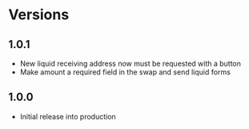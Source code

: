 # Versions

## 1.0.1

- New liquid receiving address now must be requested with a button
- Make amount a required field in the swap and send liquid forms

## 1.0.0

- Initial release into production